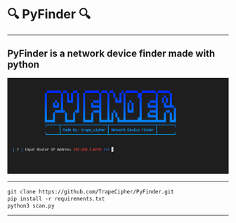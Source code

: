 # 🔍 PyFinder 🔍
- ---------------
## PyFinder is a network device finder made with python
![alt text](https://github.com/TrapeCipher/PyFinder/blob/main/image.png)
- ---------------
    git clone https://github.com/TrapeCipher/PyFinder.git
    pip install -r requirements.txt
    python3 scan.py
- ---------------
